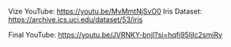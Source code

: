 Vize
YouTube: https://youtu.be/MvMmtNjSvO0
Iris Dataset: https://archive.ics.uci.edu/dataset/53/iris


Final
YouTube: https://youtu.be/JVRNKY-bnjI?si=hqfi95IjIc2smjRv

